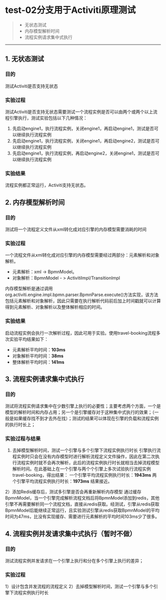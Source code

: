 # test-02分支用于Activiti原理测试
> * 无状态测试
> * 内存模型解析时间
> * 流程实例请求集中式执行

------

## 1. 无状态测试
### 目的
测试Activiti是否支持无状态

### 实验过程
测试Activiti是否支持无状态需要测试一个流程实例是否可以由两个或两个以上流程引擎执行，测试实验包括以下几种情况：
1. 先启动engine1，执行流程实例，关闭engine1，再启动engine1，测试是否可以继续执行流程实例
2. 先启动engine1，执行流程实例，关闭engine1，再启动engine2，测试是否可以继续执行流程实例
3. 先启动engine1，执行流程实例，再启动engine2，关闭engine1，测试是否可以继续执行流程实例

### 实验结果
流程实例都正常运行，Activiti支持无状态。


## 2. 内存模型解析时间
### 目的
测试将一个流程定义文件从xml转化成对应引擎的内存模型需要消耗的时间

### 实验过程
一个流程文件从xml转化成对应引擎的内存模型需要经过两部分：元素解析和对象解析。

* 元素解析：xml -> BpmnModel。
* 对象解析：BpmnModel - > ActivitiImpl/TransitionImpl

内存模型解析是通过调用org.activiti.engine.impl.bpmn.parser.BpmnParse.execute()方法实现，该方法包括元素解析和对象解析，因此只需要在执行解析代码前后加上时间戳就可以计算得到元素解析、对象解析以及整体解析相应的时间。

### 实验结果
启动流程实例会执行一次解析过程，因此可用于实验。使用travel-booking流程多次实验平均结果如下：

* 元素解析平均时间：**103ms**
* 对象解析平均时间：**38ms**
* 整体解析平均时间：**141ms**

## 3. 流程实例请求集中式执行
### 目的
测试将流程实例请求集中在少数引擎上执行的必要性；主要考虑两个方面，一个是模型的解析时间和内存占用；另一个是引擎缓存对于这种集中式执行的效果；（一般是如果缓存找不到才去外在找）；测试的结果可以体现在引擎的负载和流程实例的执行时长上；

### 实验过程与结果
1) 去掉模型解析时间，测试一个引擎与多个引擎下流程实例执行时长
引擎执行流程实例时只会在没有内存模型时进行解析流程定义文件操作，因此在第二次执行流程实例时就不会再次解析，此后的流程实例执行时长就相当去掉流程模型解析时间。在此基础上在一个引擎与两个个引擎上多次试验执行流程实例travel-booking，得出结果：
一个引擎平均流程实例执行时长：**1943ms**
两个引擎平均流程实例执行时长：**1973ms**
结果接近。

2）添加Redis缓存后，测试多引擎是否会再重新解析内存模型
	通过缓存BpmnModel，当一个引擎完成解析流程文档后将BpmnModel添加到redis，其他引擎不再需要解析同一个流程文档，直接从redis获取。经测试，引擎从redis获取BpmnModel后能继续正常运行，且实验测试引擎从redis获取BpmnModel的平均时间为47ms，比没有实现缓存、需要进行元素解析的平均时间103ms少了很多。

## 4. 流程实例并发请求集中式执行（暂时不做）
### 目的
测试流程实例并发请求在一个引擎上执行和分在多个引擎上执行的差异；

### 实验过程
1）设计包含并发流程的流程定义
2）去掉模型解析时间，测试一个引擎与多个引擎下流程实例执行时长
